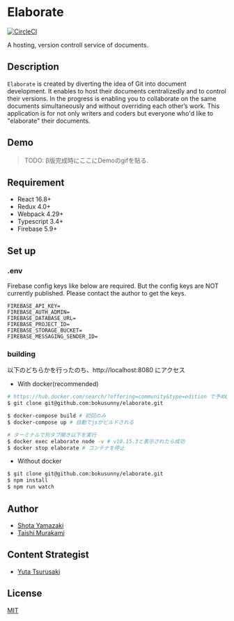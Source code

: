 <!-- statusの読み取り専用tokenなのでベタ書きで大丈夫-->
# Elaborate
[![CircleCI](https://circleci.com/gh/bokusunny/Elaborate/tree/master.svg?style=svg&circle-token=8d7544d8acf5f6087de4c29987d454e2a9957357)](https://circleci.com/gh/bokusunny/Elaborate/tree/master)

A hosting, version controll service of documents. 

## Description
`Elaborate` is created by diverting the idea of Git into document development. It enables to host their documents centralizedly and to control their versions. In the progress is enabling you to collaborate on the same documents simultaneously and without overriding each other’s work. This application is for not only writers and coders but everyone who'd like to "elaborate" their documents.
## Demo
> TODO: β版完成時にここにDemoのgifを貼る.

## Requirement
- React 16.8+
- Redux 4.0+
- Webpack 4.29+
- Typescript 3.4+
- Firebase 5.9+

## Set up

### .env
Firebase config keys like below are required. But the config keys are NOT currently published. Please contact the author to get the keys.

```
FIREBASE_API_KEY=
FIREBASE_AUTH_ADMIN=
FIREBASE_DATABASE_URL=
FIREBASE_PROJECT_ID=
FIREBASE_STORAGE_BUCKET=
FIREBASE_MESSAGING_SENDER_ID=
```

### building
以下のどちらかを行ったのち、http://localhost:8080 にアクセス
- With docker(recommended)
```sh
# https://hub.docker.com/search/?offering=community&type=edition で予めDockerのインストールをしておく
$ git clone git@github.com:bokusunny/elaborate.git

$ docker-compose build # 初回のみ
$ docker-compose up # 自動でjsがビルドされる

# ターミナルで別タブ開き以下を実行
$ docker exec elaborate node -v # v10.15.3と表示されたら成功
$ docker stop elaborate # コンテナを停止
```

- Without docker
```sh
$ git clone git@github.com:bokusunny/elaborate.git
$ npm install
$ npm run watch
```

## Author
- [Shota Yamazaki](https://github.com/sy-tencho)
- [Taishi Murakami](https://github.com/bokusunny)

## Content Strategist
- [Yuta Tsurusaki](https://github.com/yuta-tsurusaki)

## License
[MIT](http://b4b4r07.mit-license.org)
